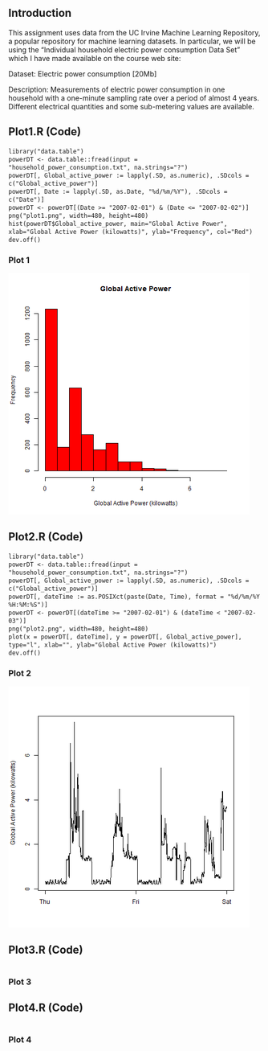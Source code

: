 ## Introduction

This assignment uses data from the UC Irvine Machine Learning Repository, a popular repository for machine learning datasets. In particular, we will be using the “Individual household electric power consumption Data Set” which I have made available on the course web site:

Dataset: Electric power consumption [20Mb]

Description: Measurements of electric power consumption in one household with a one-minute sampling rate over a period of almost 4 years. Different electrical quantities and some sub-metering values are available.

##  Plot1.R (Code)
```
library("data.table")
powerDT <- data.table::fread(input = "household_power_consumption.txt", na.strings="?") 
powerDT[, Global_active_power := lapply(.SD, as.numeric), .SDcols = c("Global_active_power")] 
powerDT[, Date := lapply(.SD, as.Date, "%d/%m/%Y"), .SDcols = c("Date")] 
powerDT <- powerDT[(Date >= "2007-02-01") & (Date <= "2007-02-02")] 
png("plot1.png", width=480, height=480) 
hist(powerDT$Global_active_power, main="Global Active Power", xlab="Global Active Power (kilowatts)", ylab="Frequency", col="Red") 
dev.off() 
```
### Plot 1
![plot1](/plot1.png)


##  Plot2.R (Code)
```
library("data.table")
powerDT <- data.table::fread(input = "household_power_consumption.txt", na.strings="?")
powerDT[, Global_active_power := lapply(.SD, as.numeric), .SDcols = c("Global_active_power")]
powerDT[, dateTime := as.POSIXct(paste(Date, Time), format = "%d/%m/%Y %H:%M:%S")]
powerDT <- powerDT[(dateTime >= "2007-02-01") & (dateTime < "2007-02-03")]
png("plot2.png", width=480, height=480)
plot(x = powerDT[, dateTime], y = powerDT[, Global_active_power], type="l", xlab="", ylab="Global Active Power (kilowatts)")
dev.off()
```

### Plot 2
![plot2](/plot2.png)

##  Plot3.R (Code)
```

```

### Plot 3

##  Plot4.R (Code)
```

```

### Plot 4

